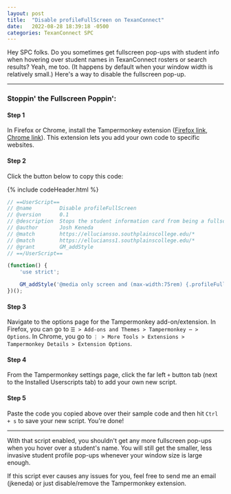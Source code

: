 ```yaml
---
layout: post
title:  "Disable profileFullScreen on TexanConnect"
date:   2022-08-28 18:39:18 -0500
categories: TexanConnect SPC
---
```


Hey SPC folks.  Do you sometimes get fullscreen pop-ups with student info when hovering over student names in TexanConnect rosters or search results?  Yeah, me too.  (It happens by default when your window width is relatively small.)  Here's a way to disable the fullscreen pop-up.

---

### Stoppin' the Fullscreen Poppin':
#### Step 1
In Firefox or Chrome, install the Tampermonkey extension ([Firefox link](https://addons.mozilla.org/en-US/firefox/addon/tampermonkey/), [Chrome link](chrome://extensions/?id=dhdgffkkebhmkfjojejmpbldmpobfkfo)).  This extension lets you add your own code to specific websites.

#### Step 2
Click the button below to copy this code:

{% include codeHeader.html %}
```javascript
// ==UserScript==
// @name         Disable profileFullScreen
// @version      0.1
// @description  Stops the student information card from being a fullscreen pop up.
// @author       Josh Keneda
// @match        https://elluciansso.southplainscollege.edu/*
// @match        https://ellucianss1.southplainscollege.edu/*
// @grant        GM_addStyle
// ==/UserScript==

(function() {
    'use strict';

    GM_addStyle('@media only screen and (max-width:75rem) {.profileFullScreen { display: none!important; }}');
})();
```

#### Step 3
Navigate to the options page for the Tampermonkey add-on/extension.  In Firefox, you can go to `☰ > Add-ons and Themes > Tampermonkey ⋯ > Options`.  In Chrome, you go to `⋮ > More Tools > Extensions > Tampermonkey Details > Extension Options`.

#### Step 4
From the Tampermonkey settings page, click the far left `+` button tab (next to the Installed Userscripts tab) to add your own new script.  

#### Step 5
Paste the code you copied above over their sample code and then hit `Ctrl + s` to save your new script.  You're done!

---

With that script enabled, you shouldn't get any more fullscreen pop-ups when you hover over a student's name.  You will still get the smaller, less invasive student profile pop-ups whenever your window size is large enough.

If this script ever causes any issues for you, feel free to send me an email (jkeneda) or just disable/remove the Tampermonkey extension.

<script src="/assets/scripts/copyCode.js"></script>